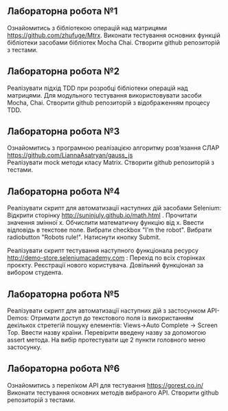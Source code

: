 ## Лабораторна робота №1

Ознайомитись з бібліотекою операцій над матрицями https://github.com/zhufuge/Mtrx. 
Виконати тестування основних функцій бібліотеки засобами бібліотек Mocha Chai.
Створити github репозиторій з тестами.

## Лабораторна робота №2

Реалізувати підхід TDD при розробці бібліотеки операцій над матрицями.
Для модульного тестування використовувати засоби Mocha, Chai.
Створити github репозиторій з відображенням процесу TDD.

## Лабораторна робота №3

Ознайомитись з програмною реалізацією алгоритму розв’язання СЛАР https://github.com/LiannaAsatryan/gauss_js  
Реалізувати mock методи класу Matrix.
Створити github репозиторій з тестами.


## Лабораторна робота №4

Реалізувати скрипт для автоматизації наступних дій засобами Selenium:
    Відкрити сторінку http://suninjuly.github.io/math.html .
    Прочитати значення змінної x.
    Обчислити математичну функцію від x.
    Ввести відповідь в текстове поле.
    Вибрати checkbox "I'm the robot".
    Вибрати radiobutton "Robots rule!".
    Натиснути кнопку Submit.

Реалізувати скрипт тестування наступного функціонала ресурсу http://demo-store.seleniumacademy.com :
    Перехід по всіх сторінках проєкту.
    Реєстрації нового користувача.
    Довільний функціонал за вибором студента.


## Лабораторна робота №5


Реалізувати скрипт для автоматизації наступних дій з застосунком API-Demos:
Отримати доступ до текстового поля із використанням декількох стретегій пошуку елементів: Views->Auto Complete -> Screen Top.
Ввести назву країни.
Перевірити введену назву за допомогою assert метода.
На вибір протестувати ще 2 пункти головного меню застосунку.


## Лабораторна робота №6

Ознайомитись з переліком API для тестування https://gorest.co.in/  
Виконати тестування основних методів вибраного API.
Створити github репозиторій з тестами.

